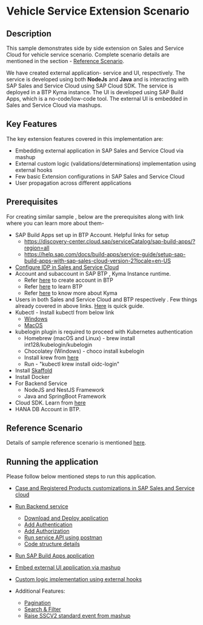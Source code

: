 # Vehicle Service Extension Scenario
<!-- Please include descriptive title -->

<!--- Register repository https://api.reuse.software/register, then add REUSE badge:
[![REUSE status](https://api.reuse.software/badge/github.com/SAP-samples/REPO-NAME)](https://api.reuse.software/info/github.com/SAP-samples/REPO-NAME)
-->

## Description
This sample demonstrates side by side extension on Sales and Service Cloud for vehicle service scenario. Complete scenario details are mentioned in the section - [Reference Scenario](#reference-scenario).

We have created external application- service and UI, respectively. The service is developed using both **NodeJs** and **Java** and is interacting with SAP Sales and Service Cloud using SAP Cloud SDK. The service is deployed in a BTP Kyma instance. The UI is developed using SAP Build Apps, which is a no-code/low-code tool. The external UI is embedded in Sales and Service Cloud via mashups.


## Key Features
The key extension features covered in this implementation are:  
* Embedding external application in SAP Sales and Service Cloud via mashup
* External custom logic (validations/determinations) implementation using external hooks
* Few basic Extension configurations in SAP Sales and Service Cloud 
* User propagation across different applications

## Prerequisites
For creating similar sample , below are the prerequisites along with link where you can learn more about them-
* SAP Build Apps set up in BTP Account. Helpful links for setup
   * https://discovery-center.cloud.sap/serviceCatalog/sap-build-apps/?region=all
   * https://help.sap.com/docs/build-apps/service-guide/setup-sap-build-apps-with-sap-sales-cloud-version-2?locale=en-US
* [Configure IDP in Sales and Service Cloud](https://help.sap.com/docs/CX_NG_SVC/2c87cece32844c91836e535aef8f9642/0606508068724fea9b3ae9e2cd39f2e2.html?locale=en-US)
* Account and subaccount in SAP BTP , Kyma Instance runtime.
   * Refer [here](https://help.sap.com/docs/sap-hana-spatial-services/onboarding/introduction) to create account in BTP
   * Refer [here](https://discovery-center.cloud.sap/missiondetail/3019/3016/) to learn BTP
   * Refer [here](https://github.com/SAP-samples/kyma-runtime-extension-samples/tree/main/prerequisites#kyma) to know more about Kyma
* Users in both Sales and Service Cloud and BTP respectively . Few things already covered in above links. [Here](./Files/user.md) is quick guide.
* Kubectl - Install kubectl from below link
   * [Windows](https://kubernetes.io/docs/tasks/tools/install-kubectl-windows/)
   * [MacOS](https://kubernetes.io/docs/tasks/tools/install-kubectl-macos/)
* kubelogin plugin is required to proceed with Kubernetes authentication 
   * Homebrew (macOS and Linux) - brew install int128/kubelogin/kubelogin 
   * Chocolatey (Windows) - choco install kubelogin
   * Install krew from [here](https://krew.sigs.k8s.io/docs/user-guide/setup/install/)
   * Run - "kubectl krew install oidc-login"
* Install [Skaffold](https://skaffold.dev/docs/install/)
* Install Docker
* For Backend Service
  * NodeJS and NestJS Framework
  * Java and SpringBoot Framework
* Cloud SDK. Learn from [here](https://sap.github.io/cloud-sdk/)
* HANA DB Account in BTP.

## Reference Scenario
Details of sample reference scenario is mentioned [here](./Files/scenario.md).

## Running the application
Please follow below mentioned steps to run this application. 
* [Case and Registered Products customizations in SAP Sales and Service cloud](./Files/ssc_configuration.md)

* [Run Backend service](./Files/service.md)
   * [Download and Deploy application](./Files/service.md#download-and-deploy-service-in-kyma)
   * [Add Authentication](./Files/service.md#add-authentication)
   * [Add Authorization](./Files/service.md#add-authorization)
   * [Run service API using postman](./Files/service.md#running-backend-api-using-postman)
   * [Code structure details](./Files/service.md#code-folder-structure)

* [Run SAP Build Apps application](./Files/buildapps.md)
* [Embed external UI application via mashup](./Files/EmbedMashup.md)
* [Custom logic implementation using external hooks](./Files/externalHooks.md)
* Additional Features:
   * [Pagination](./Files/pagination.md)
   * [Search & Filter](./Files/searchAndFilter.md)
   * [Raise SSCV2 standard event from mashup](./Files.MashupEvent.md)





